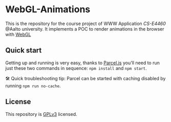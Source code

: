 # WebGL-Animations

This is the repository for the course project of WWW Application _CS-E4460_ @Aalto university. It implements a POC to render animations in the browser with [WebGL](https://www.khronos.org/webgl/)

## Quick start

Getting up and running is very easy, thanks to [Parcel.js](https://parceljs.org/) you'll need to run just these two commands in sequence: `npm install` and `npm start`. 

🛠 Quick troubleshooting tip: Parcel can be started with caching disabled by running `npm run no-cache`.
## License

This repository is [GPLv3](https://github.com/riccardofelluga/WebGL-Animations/blob/main/LICENSE.md) licensed.
